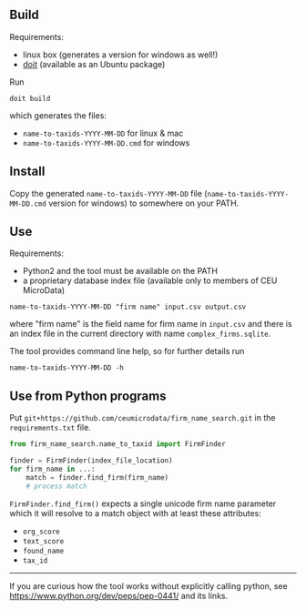 ## Build

Requirements:
- linux box (generates a version for windows as well!)
- [doit](http://pydoit.org/) (available as an Ubuntu package)

Run
```
doit build
```

which generates the files:
- `name-to-taxids-YYYY-MM-DD` for linux & mac
- `name-to-taxids-YYYY-MM-DD.cmd` for windows


## Install

Copy the generated `name-to-taxids-YYYY-MM-DD` file (`name-to-taxids-YYYY-MM-DD.cmd` version for windows) to somewhere on your PATH.


## Use

Requirements:
- Python2 and the tool must be available on the PATH
- a proprietary database index file (available only to members of CEU MicroData)

```
name-to-taxids-YYYY-MM-DD "firm name" input.csv output.csv
```

where "firm name" is the field name for firm name in `input.csv` and there is an index file in the current directory with name `complex_firms.sqlite`.

The tool provides command line help, so for further details run 

```
name-to-taxids-YYYY-MM-DD -h
```


## Use from Python programs

Put `git+https://github.com/ceumicrodata/firm_name_search.git` in the
`requirements.txt` file.

```python
from firm_name_search.name_to_taxid import FirmFinder

finder = FirmFinder(index_file_location)
for firm_name in ...:
    match = finder.find_firm(firm_name)
    # process match
```

`FirmFinder.find_firm()` expects a single unicode firm name parameter which it will resolve to a match object with at least these attributes:
- `org_score`
- `text_score`
- `found_name`
- `tax_id`

----

If you are curious how the tool works without explicitly calling python, see https://www.python.org/dev/peps/pep-0441/ and its links.
